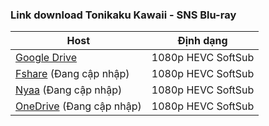 ### **Link download Tonikaku Kawaii - SNS Blu-ray**

| Host          | Định dạng          |
| ------------- |:------------------:|
| [Google Drive](https://drive.google.com/drive/folders/1nAOkhQ6p4EYtVsaPC7xbBRxoG0PeQiXX?usp=sharing)  | 1080p HEVC SoftSub |
| [Fshare]()  (Đang cập nhập)   	| 1080p HEVC SoftSub |
| [Nyaa]()   (Đang cập nhập)        | 1080p HEVC SoftSub |
| [OneDrive]()  (Đang cập nhập)    | 1080p HEVC SoftSub |
